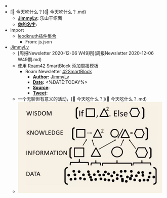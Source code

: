 - 
- [🍚 今天吃什么？](🍚 今天吃什么？.md)
    - **[JimmyLv](JimmyLv.md):** 乐山干绍面
    - **[你的名字](你的名字.md):**
- Import
    - [leodknuth插件集合](leodknuth插件集合.md)
        - From: js.json
- [JimmyLv](JimmyLv.md)
    - [周报Newsletter 2020-12-06 W49期](周报Newsletter 2020-12-06 W49期.md)
    - 使用 [Roam42](Roam42.md) SmartBlock 添加周报模板
        - Roam Newsletter [42SmartBlock](42SmartBlock.md)
            - **[Author](Author.md):** [JimmyLv](JimmyLv.md)
            - **[Date](Date.md):** <%DATE:TODAY%>
            - **[Source](Source.md):** 
            - **[Tweet](Tweet.md):** 
    - 一个无聊但有意义的活动，[🍚 今天吃什么？](🍚 今天吃什么？.md)
    - ![](../images/LLCa_rrn9A.png?)
